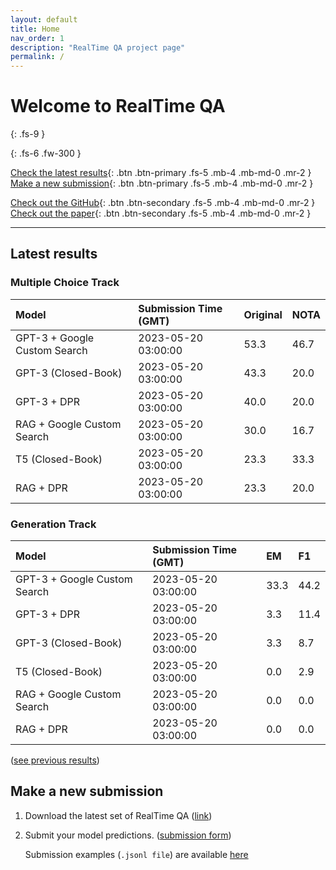 ```yaml
---
layout: default
title: Home
nav_order: 1
description: "RealTime QA project page"
permalink: /
---
```


# Welcome to RealTime QA
{: .fs-9 }


{: .fs-6 .fw-300 }

[Check the latest results](#latest-results){: .btn .btn-primary .fs-5 .mb-4 .mb-md-0 .mr-2 } [Make a new submission](#make-a-new-submission){: .btn .btn-primary .fs-5 .mb-4 .mb-md-0 .mr-2 }

[Check out the GitHub](https://github.com/realtimeqa/realtimeqa_public){: .btn .btn-secondary .fs-5 .mb-4 .mb-md-0 .mr-2 } [Check out the paper](https://arxiv.org/abs/2207.13332){: .btn .btn-secondary .fs-5 .mb-4 .mb-md-0 .mr-2 }

---

## Latest results 

### Multiple Choice Track

| Model        | Submission Time (GMT) | Original | NOTA | 
|:-------------|:---------|:---------|:-----|
|GPT-3 + Google Custom Search|2023-05-20 03:00:00|53.3|46.7|
|GPT-3 (Closed-Book)|2023-05-20 03:00:00|43.3|20.0|
|GPT-3 + DPR|2023-05-20 03:00:00|40.0|20.0|
|RAG + Google Custom Search|2023-05-20 03:00:00|30.0|16.7|
|T5 (Closed-Book)|2023-05-20 03:00:00|23.3|33.3|
|RAG + DPR|2023-05-20 03:00:00|23.3|20.0|



### Generation Track

| Model        | Submission Time (GMT) | EM | F1 | 
|:-------------|:---------|:---------|:-----|
|GPT-3 + Google Custom Search|2023-05-20 03:00:00|33.3|44.2|
|GPT-3 + DPR|2023-05-20 03:00:00|3.3|11.4|
|GPT-3 (Closed-Book)|2023-05-20 03:00:00|3.3|8.7|
|T5 (Closed-Book)|2023-05-20 03:00:00|0.0|2.9|
|RAG + Google Custom Search|2023-05-20 03:00:00|0.0|0.0|
|RAG + DPR|2023-05-20 03:00:00|0.0|0.0|



([see previous results](https://realtimeqa.github.io/docs/results/2022/))

## Make a new submission

1. Download the latest set of RealTime QA ([link](https://github.com/realtimeqa/realtimeqa_public))

1. Submit your model predictions. ([submission form](https://forms.gle/6xANYtedAf8UrqyY8))

    Submission examples (`.jsonl file`) are available [here](https://github.com/realtimeqa/realtimeqa_public/tree/main/baseline_results)
